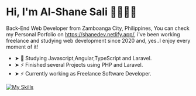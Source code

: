 # Hi, I'm Al-Shane Sali 👨🏻‍💻👋

Back-End Web Developer from Zamboanga City, Philippines, You can check my Personal Porfolio on https://shanedev.netlify.app/, i've been working freelance and studying web development since 2020 and, yes..I enjoy every moment of it!

- ➤ 🌱 Studying Javascript,Angular,TypeScript and Laravel.
- ➤ ⚡ Finished several Projects using PHP and Laravel.
- ➤ ⚡ Currently working as Freelance Software Developer.

[![My Skills](https://skillicons.dev/icons?i=html,css,js,django,php,mysql,sqlite,laravel,angular)](https://skillicons.dev)

